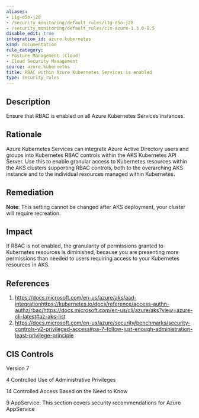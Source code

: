 ```yaml
---
aliases:
- i1g-d5o-j28
- /security_monitoring/default_rules/i1g-d5o-j28
- /security_monitoring/default_rules/cis-azure-1.3.0-8.5
disable_edit: true
integration_id: azure.kubernetes
kind: documentation
rule_category:
- Posture Management (Cloud)
- Cloud Security Management
source: azure.kubernetes
title: RBAC within Azure Kubernetes Services is enabled
type: security_rules
---
```


## Description

Ensure that RBAC is enabled on all Azure Kubernetes Services instances.

## Rationale

Azure Kubernetes Services can integrate Azure Active Directory users and groups into Kubernetes RBAC controls within the AKS Kubernetes API Server. Use this to enable granular access to Kubernetes resources within the AKS clusters supporting RBAC controls, both to the overarching AKS instance and to the individual resources managed within Kubernetes.

## Remediation

**Note**: This setting cannot be changed after AKS deployment, your cluster will require recreation.

## Impact

If RBAC is not enabled, the granularity of permissions granted to Kubernetes resources is diminished, because you are presenting more permissions than needed to users requiring access to your Kubernetes resources in AKS.

## References

1. https://docs.microsoft.com/en-us/azure/aks/aad-integrationhttps://kubernetes.io/docs/reference/access-authn-authz/rbac/https://docs.microsoft.com/en-us/cli/azure/aks?view=azure-cli-latest#az-aks-list
2. https://docs.microsoft.com/en-us/azure/security/benchmarks/security-controls-v2-privileged-access#pa-7-follow-just-enough-administration-least-privilege-principle

## CIS Controls

Version 7

4 Controlled Use of Administrative Privileges

14 Controlled Access Based on the Need to Know

9 AppService: This section covers security recommendations for Azure AppService
